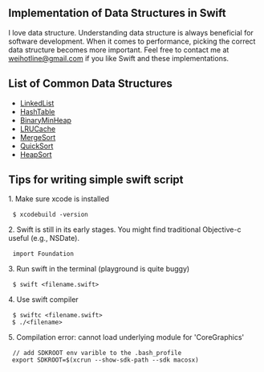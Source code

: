 ## Implementation of Data Structures in Swift
I love data structure. Understanding data structure is always beneficial for software development. When it comes to performance, picking the correct data structure becomes more important. Feel free to contact me at <weihotline@gmail.com> if you like Swift and these implementations.

## List of Common Data Structures
* [LinkedList](https://github.com/weihotline/SwiftDataStructure/blob/master/lib/LinkedList.swift)
* [HashTable](https://github.com/weihotline/SwiftDataStructure/blob/master/lib/HashTable.swift)
* [BinaryMinHeap](https://github.com/weihotline/SwiftDataStructure/blob/master/lib/BinaryMinHeap.swift)
* [LRUCache](https://github.com/weihotline/SwiftDataStructure/blob/master/lib/LRUCache.swift)
* [MergeSort](https://github.com/weihotline/SwiftDataStructure/blob/master/lib/MergeSort.swift)
* [QuickSort](https://github.com/weihotline/SwiftDataStructure/blob/master/lib/QuickSort.swift)
* [HeapSort](https://github.com/weihotline/SwiftDataStructure/blob/master/lib/HeapSort.swift)

## Tips for writing simple swift script
<p>
1. Make sure xcode is installed
<pre> <code>$ xcodebuild -version
</code></pre>
2. Swift is still in its early stages. You might find traditional Objective-c useful (e.g., NSDate).
<pre> <code>import Foundation
</code></pre>
3. Run swift in the terminal (playground is quite buggy)
<pre> <code>$ swift &lt;filename.swift&gt;
</code></pre>
4. Use swift compiler
<pre> <code>$ swiftc &lt;filename.swift&gt;
 $ ./&lt;filename&gt;
</code></pre>
5. Compilation error: cannot load underlying module for 'CoreGraphics'
<pre> <code>// add SDKROOT env varible to the .bash_profile
 export SDKROOT=$(xcrun --show-sdk-path --sdk macosx)
</code></pre>
</p>
